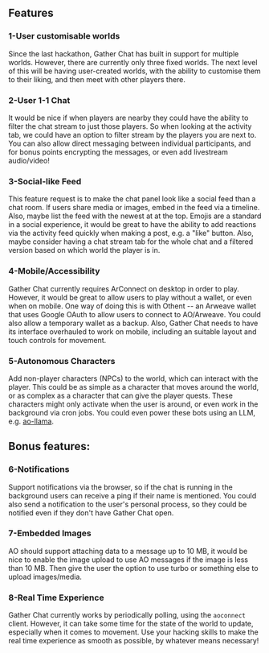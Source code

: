 ## Features

### 1-User customisable worlds

Since the last hackathon, Gather Chat has built in support for multiple worlds. However, there are currently only three fixed worlds. The next level of this will be having user-created worlds, with the ability to customise them to their liking, and then meet with other players there.

### 2-User 1-1 Chat

It would be nice if when players are nearby they could have the ability to filter the chat stream to just those players. So when looking at the activity tab, we could have an option to filter stream by the players you are next to. You can also allow direct messaging between individual participants, and for bonus points encrypting the messages, or even add livestream audio/video!

### 3-Social-like Feed

This feature request is to make the chat panel look like a social feed than a chat room. If users share media or images, embed in the feed via a timeline. Also, maybe list the feed with the newest at at the top. Emojis are a standard in a social experience, it would be great to have the ability to add reactions via the activity feed quickly when making a post, e.g. a "like" button. Also, maybe consider having a chat stream tab for the whole chat and a filtered version based on which world the player is in.

### 4-Mobile/Accessibility

Gather Chat currently requires ArConnect on desktop in order to play. However, it would be great to allow users to play without a wallet, or even when on mobile. One way of doing this is with Othent -- an Arweave wallet that uses Google OAuth to allow users to connect to AO/Arweave. You could also allow a temporary wallet as a backup. Also, Gather Chat needs to have its interface overhauled to work on mobile, including an suitable layout and touch controls for movement.

### 5-Autonomous Characters

Add non-player characters (NPCs) to the world, which can interact with the player. This could be as simple as a character that moves around the world, or as complex as a character that can give the player quests. These characters might only activate when the user is around, or even work in the background via cron jobs. You could even power these bots using an LLM, e.g. [ao-llama](https://github.com/samcamwilliams/aos-llama).

## Bonus features:

### 6-Notifications

Support notifications via the browser, so if the chat is running in the background users can receive a ping if their name is mentioned. You could also send a notification to the user's personal process, so they could be notified even if they don't have Gather Chat open.

### 7-Embedded Images

AO should support attaching data to a message up to 10 MB, it would be nice to enable the image upload to use AO messages if the image is less than 10 MB. Then give the user the option to use turbo or something else to upload images/media.

### 8-Real Time Experience
Gather Chat currently works by periodically polling, using the `aoconnect` client. However, it can take some time for the state of the world to update, especially when it comes to movement. Use your hacking skills to make the real time experience as smooth as possible, by whatever means necessary!
